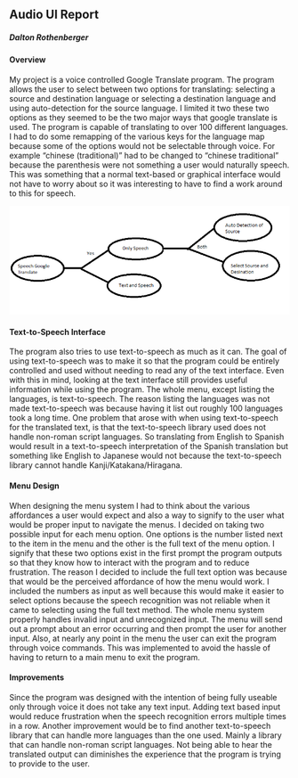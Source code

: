 ## Audio UI Report

##### Dalton Rothenberger



#### Overview

My project is a voice controlled Google Translate program. The program allows the user to select between two options for translating: selecting a source and destination language or selecting a destination language and using auto-detection for the source language. I limited it two these two options as they seemed to be the two major ways that google translate is used. The program is capable of translating to over 100 different languages. I had to do some remapping of the various keys for the language map because some of the options would not be selectable through voice. For example “chinese (traditional)” had to be changed to “chinese traditional” because the parenthesis were not something a user would naturally speech. This was something that a normal text-based or graphical interface would not have to worry about so it was interesting to have to find a work around to this for speech.

![design](design.png)

#### Text-to-Speech Interface

The program also tries to use text-to-speech as much as it can. The goal of using text-to-speech was to make it so that the program could be entirely controlled and used without needing to read any of the text interface. Even with this in mind, looking at the text interface still provides useful information while using the program. The whole menu, except listing the languages, is text-to-speech. The reason listing the languages was not made text-to-speech was because having it list out roughly 100 languages took a long time. One problem that arose with when using text-to-speech for the translated text, is that the text-to-speech library used does not handle non-roman script languages. So translating from English to Spanish would result in a text-to-speech interpretation of the Spanish translation but something like English to Japanese would not because the text-to-speech library cannot handle Kanji/Katakana/Hiragana.

#### Menu Design

When designing the menu system I had to think about the various affordances a user would expect and also a way to signify to the user what would be proper input to navigate the menus. I decided on taking two possible input for each menu option. One options is the number listed next to the item in the menu and the other is the full text of the menu option. I signify that these two options exist in the first prompt the program outputs so that they know how to interact with the program and to reduce frustration. The reason I decided to include the full text option was because that would be the perceived affordance of how the menu would work. I included the numbers as input as well because this would make it easier to select options because the speech recognition was not reliable when it came to selecting using the full text method. The whole menu system properly handles invalid input and unrecognized input. The menu will send out a prompt about an error occurring and then prompt the user for another input. Also, at nearly any point in the menu the user can exit the program through voice commands. This was implemented to avoid the hassle of having to return to a main menu to exit the program.

#### Improvements

Since the program was designed with the intention of being fully useable only through voice it does not take any text input. Adding text based input would reduce frustration when the speech recognition errors multiple times in a row. Another improvement would be to find another text-to-speech library that can handle more languages than the one used. Mainly a library that can handle non-roman script languages. Not being able to hear the translated output can diminishes the experience that the program is trying to provide to the user.